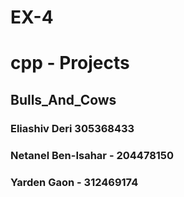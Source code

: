 # EX-4
# cpp - Projects
## Bulls_And_Cows

### Eliashiv Deri 305368433

### Netanel Ben-Isahar - 204478150

### Yarden Gaon - 312469174


